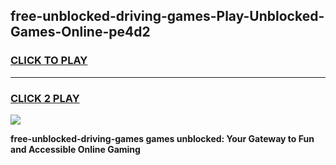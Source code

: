 
## free-unblocked-driving-games-Play-Unblocked-Games-Online-pe4d2
<h3>
<a href="https://premium76.site?title=free-unblocked-driving-games&ref=24A">CLICK TO PLAY</a></h3>
<hr>

<h3>
<a href="https://premium76.site?title=free-unblocked-driving-games&ref=24A">CLICK 2 PLAY</a>
  
</h3>

<a href="https://premium76.site?title=free-unblocked-driving-games&ref=24A"><img src="https://clearcache.store/games.png"></a>


**free-unblocked-driving-games games unblocked: Your Gateway to Fun and Accessible Online Gaming**
